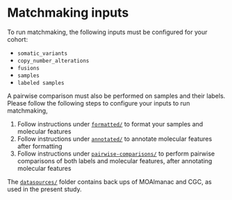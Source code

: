# Matchmaking inputs
To run matchmaking, the following inputs must be configured for your cohort:
- `somatic_variants`
- `copy_number_alterations`
- `fusions`
- `samples`
- `labeled samples`

A pairwise comparison must also be performed on samples and their labels. Please follow the following steps to configure your inputs to run matchmaking,
1. Follow instructions under [`formatted/`](formatted/) to format your samples and molecular features
2. Follow instructions under [`annotated/`](annotated/) to annotate molecular features after formatting
3. Follow instructions under [`pairwise-comparisons/`](pairwise-comparisons/) to perform pairwise comparisons of both labels and molecular features, after annotating molecular features

The [`datasources/`](datasources/) folder contains back ups of MOAlmanac and CGC, as used in the present study.
